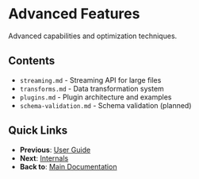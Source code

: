 # Advanced Features

Advanced capabilities and optimization techniques.

## Contents

- `streaming.md` - Streaming API for large files
- `transforms.md` - Data transformation system
- `plugins.md` - Plugin architecture and examples
- `schema-validation.md` - Schema validation (planned)

## Quick Links

- **Previous**: [User Guide](../02-user-guide/)
- **Next**: [Internals](../04-internals/)
- **Back to**: [Main Documentation](../)
